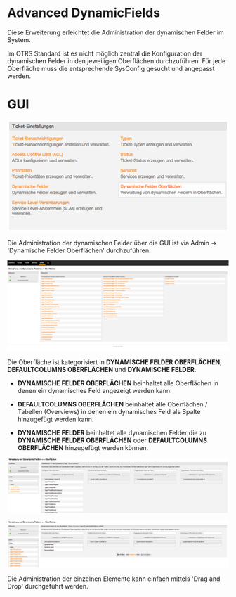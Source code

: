 # Advanced DynamicFields

Diese Erweiterung erleichtet die Administration der dynamischen Felder im System.

Im OTRS Standard ist es nicht möglich zentral die Konfiguration der dynamischen Felder in den jeweiligen Oberflächen durchzuführen. Für jede Oberfläche muss die entsprechende SysConfig gesucht und angepasst werden.

# GUI

![Dynamische Felder Oberflächen](doc/de/images/Admin.png)

Die Administration der dynamischen Felder über die GUI ist via Admin -> 'Dynamische Felder Oberflächen' durchzuführen.

![AdminDynamicFieldScreen](doc/de/images/AdminDynamicFieldScreen.png)

Die Oberfläche ist kategorisiert in **DYNAMISCHE FELDER OBERFLÄCHEN**, **DEFAULTCOLUMNS OBERFLÄCHEN**  und **DYNAMISCHE FELDER**.

 * **DYNAMISCHE FELDER OBERFLÄCHEN**
 beinhaltet alle Oberflächen in denen ein dynamisches Feld angezeigt werden kann.

 * **DEFAULTCOLUMNS OBERFLÄCHEN**
 beinhaltet alle Oberflächen / Tabellen (Overviews) in denen ein dynamisches Feld als Spalte hinzugefügt werden kann.

 * **DYNAMISCHE FELDER**
 beinhaltet alle dynamischen Felder die zu **DYNAMISCHE FELDER OBERFLÄCHEN** oder **DEFAULTCOLUMNS OBERFLÄCHEN** hinzugefügt werden können.

![AdminDynamicFieldScreenEditDynamicField](doc/de/images/AdminDynamicFieldScreenEditDynamicField.png)

![AdminDynamicFieldScreenEditScreen](doc/de/images/AdminDynamicFieldScreenEditScreen.png)

Die Administration der einzelnen Elemente kann einfach mittels 'Drag and Drop' durchgeführt werden.
